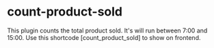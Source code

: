 # count-product-sold
This plugin counts the total product sold. It's will run between 7:00 and 15:00. Use this shortcode [count_product_sold] to show on frontend.  
